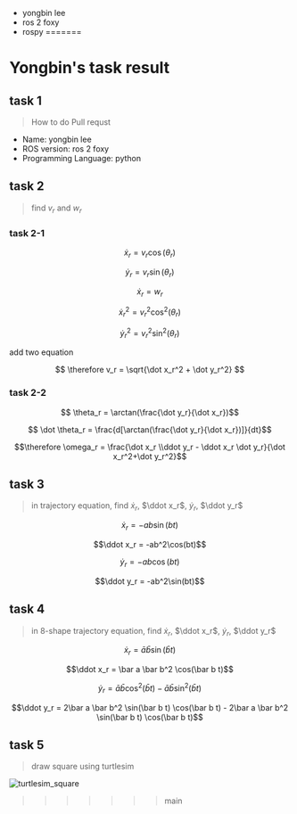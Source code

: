 - yongbin lee
- ros 2 foxy
- rospy
=======
# Yongbin's task result

## task 1
> How to do Pull requst
- Name: yongbin lee
- ROS version: ros 2 foxy
- Programming Language: python

## task 2
> find $v_r$ and $w_r$

### task 2-1

$$ \dot x_r = v_r \cos(\theta_r) $$

$$ \dot y_r = v_r \sin(\theta_r) $$

$$ \dot x_r = w_r $$

$$ \dot x_r^2 = v_r^2 \cos^2(\theta_r) $$

$$ \dot y_r^2 = v_r^2 \sin^2(\theta_r) $$

add two equation

$$ \therefore v_r = \sqrt{\dot x_r^2 + \dot y_r^2} $$

### task 2-2

$$ \theta_r = \arctan(\frac{\dot y_r}{\dot x_r})$$

$$ \dot \theta_r = \frac{d[\arctan(\frac{\dot y_r}{\dot x_r})]}{dt}$$

$$\therefore \omega_r = \frac{\dot x_r \\ddot y_r - \ddot x_r \dot y_r}{\dot x_r^2+\dot y_r^2}$$

## task 3
> in trajectory equation, find $\dot x_r$, $\ddot x_r$, $\dot y_r$, $\ddot y_r$

$$\dot x_r = -ab\sin(bt)$$

$$\ddot x_r = -ab^2\cos(bt)$$

$$\dot y_r = -ab\cos(bt)$$

$$\ddot y_r = -ab^2\sin(bt)$$

## task 4
> in 8-shape trajectory equation, find $\dot x_r$, $\ddot x_r$, $\dot y_r$, $\ddot y_r$

$$\dot x_r = \bar a \bar b\sin(\bar b t)$$

$$\ddot x_r = \bar a \bar b^2 \cos(\bar b t)$$

$$\dot y_r = \bar a \bar b\cos^2(\bar b t) - \bar a \bar b\sin^2(\bar b t)$$

$$\ddot y_r = 2\bar a \bar b^2 \sin(\bar b t) \cos(\bar b t) - 2\bar a \bar b^2 \sin(\bar b t) \cos(\bar b t)$$

## task 5
> draw square using turtlesim 

![turtlesim_square](https://github.com/yblee1223/incsl_summer_2023/assets/54783158/3c9c45e7-4c25-45d2-a9de-726b3790bf34)



>>>>>>> main

